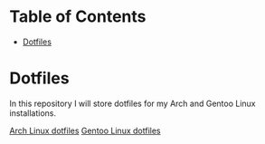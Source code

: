 Table of Contents
=================
* [Dotfiles](#Dotfiles)

# Dotfiles

In this repository I will store dotfiles for my Arch and Gentoo Linux installations.

[Arch Linux dotfiles](../main/Arch)
[Gentoo Linux dotfiles](../main/Gentoo)
